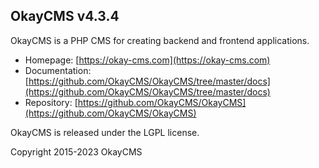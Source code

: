 OkayCMS v4.3.4
----------------------

OkayCMS is a PHP CMS for creating backend and frontend applications.

 - Homepage:        [https://okay-cms.com](https://okay-cms.com)
 - Documentation:   [https://github.com/OkayCMS/OkayCMS/tree/master/docs](https://github.com/OkayCMS/OkayCMS/tree/master/docs)
 - Repository:      [https://github.com/OkayCMS/OkayCMS](https://github.com/OkayCMS/OkayCMS)

OkayCMS is released under the LGPL license.

Copyright 2015-2023 OkayCMS